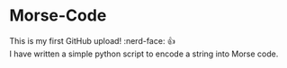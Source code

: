 # Morse-Code

This is my first GitHub upload! :nerd-face: :+1:    
I have written a simple python script to encode a string into Morse code.
